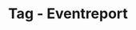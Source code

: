 ---
layout: tags
tag-name: eventreport
title: Tag - Eventreport
permalink: "/tag/eventreport.html"
---